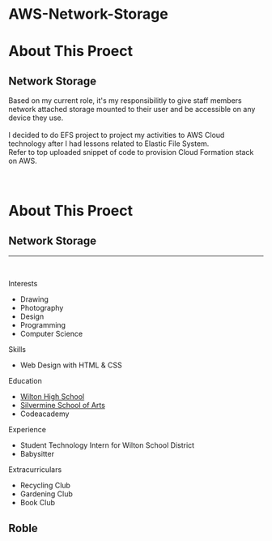 # AWS-Network-Storage
<h1>About This Proect</h1>
  <h2>Network Storage</h2>
Based on my current role, it's my responsibilitly to give staff members network attached storage mounted to their user and be accessible on any device they use. <br><br>I decided to do EFS project to project my activities to AWS Cloud technology after I had lessons related to Elastic File System.<br>
Refer to top uploaded snippet of code to provision Cloud Formation stack on AWS.

<div id="header"></div>
<div class="left"></div>
<div class="stuff">
  <br><br>
  <h1>About This Proect</h1>
  <h2>Network Storage</h2>
  <hr />
  <br>
  <p class="head">Interests</p>
  <ul>
    <li>Drawing</li>
    <li>Photography</li>
    <li>Design</li>
    <li>Programming</li>
    <li>Computer Science</li>
  </ul>
  <p class="head">Skills</p>
  <ul>
    <li>Web Design with HTML & CSS</li>
  </ul>
  <p class="head">Education</p>
  <ul>
    <a href="http://www.wiltonhighschool.org/pages/Wilton_High_School">
      <li>Wilton High School</li>
    </a>
    <!--Link-->
    <a href="https://www.silvermineart.org/">
      <li>Silvermine School of Arts</li>
    </a>
    <li>Codeacademy</li>
  </ul>
  <p class="head">Experience</p>
  <ul>
    <li>Student Technology Intern for Wilton School District</li>
    <li>Babysitter</li>
  </ul>
  <p class="head">Extracurriculars</p>
  <ul>
    <li>Recycling Club</li>
    <li>Gardening Club</li>
    <li>Book Club</li>
  </ul>
</div>
<div class="right"></div>
<div id="footer">
  <h2 id="name">Roble</h2></div>
